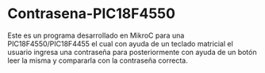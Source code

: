 # Contrasena-PIC18F4550
Este es un programa desarrollado en MikroC para una PIC18F4550/PIC18F4455 el cual con ayuda de un teclado matricial el usuario ingresa una contraseña para posteriormente con ayuda de un botón leer la misma y compararla con la contraseña correcta.
